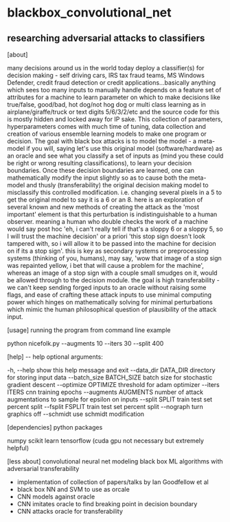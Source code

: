 # blackbox_convolutional_net
## researching adversarial attacks to classifiers
[about] 

many decisions around us in the world today deploy a classifier(s) for decision making - self driving cars, IRS tax fraud teams, MS Windows Defender, credit fraud detection or credit applications...basically anything which sees too many inputs to manually handle depends on a feature set of attributes for a machine to learn parameter on which to make decisions like true/false, good/bad, hot dog/not hog dog or multi class learning as in airplane/giraffe/truck or text digits 5/6/3/2/etc and the source code for this is mostly hidden and locked away for IP sake. This collection of parameters, hyperparameters comes with much time of tuning, data collection and creation of various ensemble learning models to make one program or decision. The goal with black box attacks is to model the model - a meta-model if you will, saying let's use this original model (software/hardware) as an oracle and see what you classify a set of inputs as (mind you these could be right or wrong resulting classifications), to learn your decision boundaries. Once these decision boundaries are learned, one can mathematically modify the input slightly so as to cause both the meta-model and thusly (transferability) the original decision making model to misclassify this controlled modification. i.e. changing several pixels in a 5 to get the original model to say it is a 6 or an 8. here is an exploration of several known and new methods of creating the attack as the 'most important' element is that this perturbation is indistinguishable to a human observer. meaning a human who double checks the work of a machine would say post hoc 'eh, i can't really tell if that's a sloppy 6 or a sloppy 5, so I will trust the machine decision' or a priori 'this stop sign doesn't look tampered with, so i will allow it to be passed into the machine for decision on if its a stop sign'. this is key as secondary systems or preprocessing systems (thinking of you, humans), may say, 'wow that image of a stop sign was repainted yellow, i bet that will cause a problem for the machine', whereas an image of a stop sign with a couple small smudges on it, would be allowed through to the decision module. the goal is high transferability - we can't keep sending forged inputs to an oracle without raising some flags, and ease of crafting these attack inputs to use minimal computing power which hinges on mathematically solving for minimal perturbations which mimic the human philosophical question of plausibility of the attack input.  

[usage] running the program from command line example

python nicefolk.py --augments 10 --iters 30 --split 400

[help] -- help optional arguments:

  -h, --help            show this help message and exit
  --data_dir DATA_DIR   directory for storing input data
  --batch_size BATCH_SIZE
                        batch size for stochastic gradient descent
  --optimize OPTIMIZE   threshold for adam optimizer
  --iters ITERS         cnn training epochs
  --augments AUGMENTS   number of attack augmentations to sample for epsilon
                        on inputs
  --split SPLIT         train test set percent split
  --fsplit FSPLIT       train test set percent split
  --nograph             turn graphics off
  --schmidt             use schmidt modification

[dependencies] python packages

numpy
scikit learn
tensorflow (cuda gpu not necessary but extremely helpful)

[less about] convolutional neural net modeling black box ML algorithms with adversarial transferability

 - implementation of collection of papers/talks by Ian Goodfellow et al
 - black box NN and SVM to use as orcale
 - CNN models against oracle
 - CNN imitates oracle to find breaking point in decision boundary
 - CNN attacks oracle for transferability
